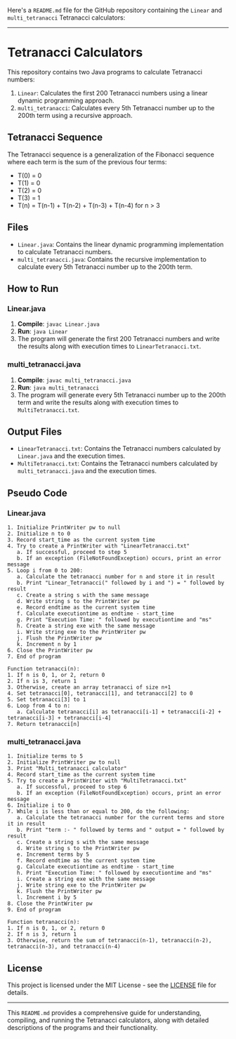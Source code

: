Here's a `README.md` file for the GitHub repository containing the `Linear` and `multi_tetranacci` Tetranacci calculators:

---

# Tetranacci Calculators

This repository contains two Java programs to calculate Tetranacci numbers:
1. `Linear`: Calculates the first 200 Tetranacci numbers using a linear dynamic programming approach.
2. `multi_tetranacci`: Calculates every 5th Tetranacci number up to the 200th term using a recursive approach.

## Tetranacci Sequence
The Tetranacci sequence is a generalization of the Fibonacci sequence where each term is the sum of the previous four terms:
- T(0) = 0
- T(1) = 0
- T(2) = 0
- T(3) = 1
- T(n) = T(n-1) + T(n-2) + T(n-3) + T(n-4) for n > 3

## Files
- `Linear.java`: Contains the linear dynamic programming implementation to calculate Tetranacci numbers.
- `multi_tetranacci.java`: Contains the recursive implementation to calculate every 5th Tetranacci number up to the 200th term.

## How to Run

### Linear.java
1. **Compile**: `javac Linear.java`
2. **Run**: `java Linear`
3. The program will generate the first 200 Tetranacci numbers and write the results along with execution times to `LinearTetranacci.txt`.

### multi_tetranacci.java
1. **Compile**: `javac multi_tetranacci.java`
2. **Run**: `java multi_tetranacci`
3. The program will generate every 5th Tetranacci number up to the 200th term and write the results along with execution times to `MultiTetranacci.txt`.

## Output Files
- `LinearTetranacci.txt`: Contains the Tetranacci numbers calculated by `Linear.java` and the execution times.
- `MultiTetranacci.txt`: Contains the Tetranacci numbers calculated by `multi_tetranacci.java` and the execution times.

## Pseudo Code

### Linear.java
```text
1. Initialize PrintWriter pw to null
2. Initialize n to 0
3. Record start_time as the current system time
4. Try to create a PrintWriter with "LinearTetranacci.txt"
   a. If successful, proceed to step 5
   b. If an exception (FileNotFoundException) occurs, print an error message
5. Loop i from 0 to 200:
   a. Calculate the tetranacci number for n and store it in result
   b. Print "Linear_Tetranacci(" followed by i and ") = " followed by result
   c. Create a string s with the same message
   d. Write string s to the PrintWriter pw
   e. Record endtime as the current system time
   f. Calculate executiontime as endtime - start_time
   g. Print "Execution Time: " followed by executiontime and "ms"
   h. Create a string exe with the same message
   i. Write string exe to the PrintWriter pw
   j. Flush the PrintWriter pw
   k. Increment n by 1
6. Close the PrintWriter pw
7. End of program

Function tetranacci(n):
1. If n is 0, 1, or 2, return 0
2. If n is 3, return 1
3. Otherwise, create an array tetranacci of size n+1
4. Set tetranacci[0], tetranacci[1], and tetranacci[2] to 0
5. Set tetranacci[3] to 1
6. Loop from 4 to n:
   a. Calculate tetranacci[i] as tetranacci[i-1] + tetranacci[i-2] + tetranacci[i-3] + tetranacci[i-4]
7. Return tetranacci[n]
```

### multi_tetranacci.java
```text
1. Initialize terms to 5
2. Initialize PrintWriter pw to null
3. Print "Multi_tetranacci calculator"
4. Record start_time as the current system time
5. Try to create a PrintWriter with "MultiTetranacci.txt"
   a. If successful, proceed to step 6
   b. If an exception (FileNotFoundException) occurs, print an error message
6. Initialize i to 0
7. While i is less than or equal to 200, do the following:
   a. Calculate the tetranacci number for the current terms and store it in result
   b. Print "term :- " followed by terms and " output = " followed by result
   c. Create a string s with the same message
   d. Write string s to the PrintWriter pw
   e. Increment terms by 5
   f. Record endtime as the current system time
   g. Calculate executiontime as endtime - start_time
   h. Print "Execution Time: " followed by executiontime and "ms"
   i. Create a string exe with the same message
   j. Write string exe to the PrintWriter pw
   k. Flush the PrintWriter pw
   l. Increment i by 5
8. Close the PrintWriter pw
9. End of program

Function tetranacci(n):
1. If n is 0, 1, or 2, return 0
2. If n is 3, return 1
3. Otherwise, return the sum of tetranacci(n-1), tetranacci(n-2), tetranacci(n-3), and tetranacci(n-4)
```

## License
This project is licensed under the MIT License - see the [LICENSE](LICENSE) file for details.

---

This `README.md` provides a comprehensive guide for understanding, compiling, and running the Tetranacci calculators, along with detailed descriptions of the programs and their functionality.

